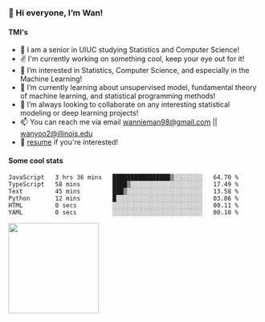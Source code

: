 <!-- ![visitor badge](https://visitor-badge.glitch.me/badge?page_id=wannieman98.visitor-badge)
 -->
### 👋 Hi everyone, I’m Wan! 

#### TMI's
- 🏫 I am a senior in UIUC studying Statistics and Computer Science!
- ✌️ I'm currently working on something cool, keep your eye out for it!
- 👀 I’m interested in Statistics, Computer Science, and especially in the Machine Learning! 
- 🌱 I’m currently learning about unsupervised model, fundamental theory of machine learning, and statistical programming methods!
- 💞️ I’m always looking to collaborate on any interesting statistical modeling or deep learning projects!
- 📫 You can reach me via email [wannieman98@gmail.com](wannieman98@gmail.com) || [wanyoo2@illinois.edu](wanyoo2@illinois.edu)
- 💼 [resume](https://drive.google.com/file/d/1aHdJ-fW59z6ZSo25-epW37TEh1vCrT-J/view?usp=sharing) if you're interested!

#### Some cool stats 

<!--START_SECTION:waka-->

```text
JavaScript   3 hrs 36 mins   ████████████████▒░░░░░░░░   64.70 %
TypeScript   58 mins         ████▒░░░░░░░░░░░░░░░░░░░░   17.49 %
Text         45 mins         ███▒░░░░░░░░░░░░░░░░░░░░░   13.58 %
Python       12 mins         █░░░░░░░░░░░░░░░░░░░░░░░░   03.86 %
HTML         0 secs          ░░░░░░░░░░░░░░░░░░░░░░░░░   00.11 %
YAML         0 secs          ░░░░░░░░░░░░░░░░░░░░░░░░░   00.10 %
```

<!--END_SECTION:waka-->

<img height="180em" src="https://github-readme-stats.vercel.app/api?username=wannieman98&show_icons=true&hide_border=true&&count_private=true&include_all_commits=true" />
